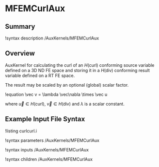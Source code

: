 # MFEMCurlAux

## Summary

!syntax description /AuxKernels/MFEMCurlAux

## Overview

AuxKernel for calculating the curl of an $H(\mathrm{curl})$ conforming source variable defined on a 3D ND FE
space and storing it in a $H(\mathrm{div})$ conforming result variable defined on a RT FE space.

The result may be scaled by an optional (global) scalar factor.

!equation
\vec v =  \lambda \vec\nabla \times \vec u

where $\vec u \in H(\mathrm{curl})$, $\vec v \in H(\mathrm{div})$ and $\lambda$ is a scalar constant.

## Example Input File Syntax

!listing curlcurl.i

!syntax parameters /AuxKernels/MFEMCurlAux

!syntax inputs /AuxKernels/MFEMCurlAux

!syntax children /AuxKernels/MFEMCurlAux
